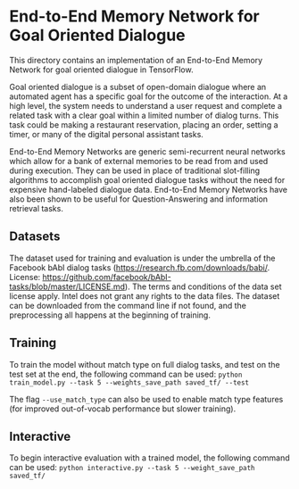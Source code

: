 # End-to-End Memory Network for Goal Oriented Dialogue
This directory contains an implementation of an End-to-End Memory Network for goal oriented dialogue in TensorFlow. 

Goal oriented dialogue is a subset of open-domain dialogue where an automated agent has a specific goal for the outcome of the interaction. At a high level, the system needs to understand a user request and complete a related task with a clear goal within a limited number of dialog turns. This task could be making a restaurant reservation, placing an order, setting a timer, or many of the digital personal assistant tasks.

End-to-End Memory Networks are generic semi-recurrent neural networks which allow for a bank of external memories to be read from and used during execution. They can be used in place of traditional slot-filling algorithms to accomplish goal oriented dialogue tasks without the need for expensive hand-labeled dialogue data. End-to-End Memory Networks have also been shown to be useful for Question-Answering and information retrieval tasks. 

## Datasets 
The dataset used for training and evaluation is under the umbrella of the Facebook bAbI dialog tasks (https://research.fb.com/downloads/babi/. License: https://github.com/facebook/bAbI-tasks/blob/master/LICENSE.md). The terms and conditions of the data set license apply. Intel does not grant any rights to the data files. The dataset can be downloaded from the command line if not found, and the preprocessing all happens at the beginning of training.

## Training
To train the model without match type on full dialog tasks, and test on the test set at the end, the following command can be used:
`python train_model.py --task 5 --weights_save_path saved_tf/ --test`

The flag `--use_match_type` can also be used to enable match type features (for improved out-of-vocab performance but slower training).

## Interactive 
To begin interactive evaluation with a trained model, the following command can be used:
`python interactive.py --task 5 --weight_save_path saved_tf/`

